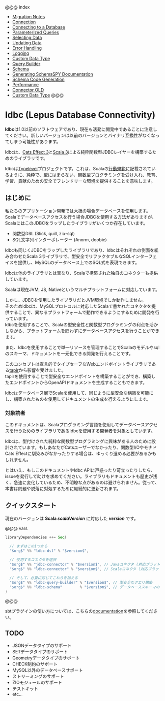 @@@ index
 * [Migration Notes](./01-Migration-Notes.md)
 * [Connection](./02-Connection.md)
 * [Connecting to a Database](./03-Connecting-to-a-Database.md)
 * [Parameterized Queries](./04-Parameterized-Queries.md)
 * [Selecting Data](./05-Selecting-Data.md)
 * [Updating Data](./06-Updating-Data.md)
 * [Error Handling](./07-Error-Handling.md)
 * [Logging](./08-Logging.md)
 * [Custom Data Type](./09-Custom-Data-Type.md)
 * [Query Builder](./10-Query-Builder.md)
 * [Schema](./11-Schema.md)
 * [Generating SchemaSPY Documentation](./12-Generating-SchemaSPY-Documentation.md)
 * [Schema Code Generation](./13-Schema-Code-Generation.md)
 * [Performance](./14-Perdormance.md)
 * [Connector OLD](./15-Connector.md)
 * [Custom Data Type](./02-Custom-Data-Type.md)
@@@

# ldbc (Lepus Database Connectivity)

**ldbc**は1.0以前のソフトウェアであり、現在も活発に開発中であることに注意してください。新しいバージョンは以前のバージョンとバイナリ互換性がなくなってしまう可能性があります。

ldbcは、[Cats Effect 3](https://typelevel.org/cats-effect/)と[Scala 3](https://github.com/scala/scala3)による純粋関数型JDBCレイヤーを構築するためのライブラリです。

ldbcは[Typelevel](http://typelevel.org/)プロジェクトです。これは、Scalaの[行動規範](http://scala-lang.org/conduct.html)に記載されているように、純粋で、型にはまらない、関数型プログラミングを受け入れ、教育、学習、貢献のための安全でフレンドリーな環境を提供することを意味します。

## はじめに

私たちのアプリケーション開発では大抵の場合データベースを使用します。<br>Scalaでデータベースアクセスを行う場合JDBCを使用する方法がありますが、ScalaにはこのJDBCをラップしたライブラリがいくつか存在しています。

- 関数型DSL (Slick, quill, zio-sql)
- SQL文字列インターポレーター (Anorm, doobie)

ldbcも同じくJDBCをラップしたライブラリであり、ldbcはそれぞれの側面を組み合わせたScala 3ライブラリで、型安全でリファクタブルなSQLインターフェイスを提供し、MySQLのデータベース上でのSQL式を表現できます。

ldbcは他のライブラリとは異なり、Scalaで構築された独自のコネクターも提供しています。

Scalaは現在JVM, JS, Nativeというマルチプラットフォームに対応しています。

しかし、JDBCを使用したライブラリだとJVM環境でしか動作しません。<br>
そのためldbcは、MySQLプロトコルに対応したScalaで書かれたコネクタを提供することで、異なるプラットフォームで動作できるようにするために開発を行っています。<br>
ldbcを使用することで、Scalaの型安全性と関数型プログラミングの利点を活かしながら、プラットフォームを問わずにデータベースアクセスを行うことができます。

また、ldbcを使用することで単一リソースを管理することでScalaのモデルやsqlのスキーマ、ドキュメントを一元化できる開発を行えることです。

このコンセプトは宣言的でタイプセーフなWebエンドポイントライブラリである[tapir](https://github.com/softwaremill/tapir)から影響を受けました。<br>tapirを使用することで型安全なエンドポイントを構築することができ、構築したエンドポイントからOpenAPIドキュメントを生成することもできます。

ldbcはデータベース層でScalaを使用して、同じように型安全な構築を可能にし、構築されたものを使用してドキュメントの生成を行えるようにします。

### 対象読者

このドキュメントは、Scalaプログラミング言語を使用してデータベースアクセスを行うためのライブラリであるldbcを使用する開発者を対象としています。

ldbcは、型付けされた純粋な関数型プログラミングに興味がある人のために設計されています。もしあなたがCatsユーザーでなかったり、関数型I/OやモナドCats Effectに馴染みがなかったりする場合は、ゆっくり進める必要があるかもしれません。

とはいえ、もしこのドキュメントやldbc APIに戸惑ったり苛立ったりしたら、issueを発行して助けを求めてください。ライブラリもドキュメントも歴史が浅く、急速に変化しているため、不明瞭な点があるのは避けられません。従って、本書は問題や脱落に対処するために継続的に更新されます。

## クイックスタート

現在のバージョンは **Scala $scalaVersion$** に対応した **$version$** です。

@@@ vars
```scala
libraryDependencies ++= Seq(

  // まずはこの1つから
  "$org$" %% "ldbc-dsl" % "$version$",
  
  // 使用するコネクタを選択
  "$org$" %% "jdbc-connector" % "$version$", // Javaコネクタ (対応プラットフォーム: JVM)
  "$org$" %% "ldbc-connector" % "$version$", // Scalaコネクタ (対応プラットフォーム: JVM, JS, Native)

  // そして、必要に応じてこれらを加える
  "$org$" %% "ldbc-query-builder" % "$version$", // 型安全なクエリ構築
  "$org$" %% "ldbc-schema"        % "$version$", // データベーススキーマの構築
)
```
@@@

sbtプラグインの使い方については、こちらの[documentation](/ldbc/ja/07-Schema-Code-Generation.html)を参照してください。

## TODO

- JSONデータタイプのサポート
- SETデータタイプのサポート
- Geometryデータタイプのサポート
- CHECK制約のサポート
- MySQL以外のデータベースサポート
- ストリーミングのサポート
- ZIOモジュールのサポート
- テストキット
- etc...
